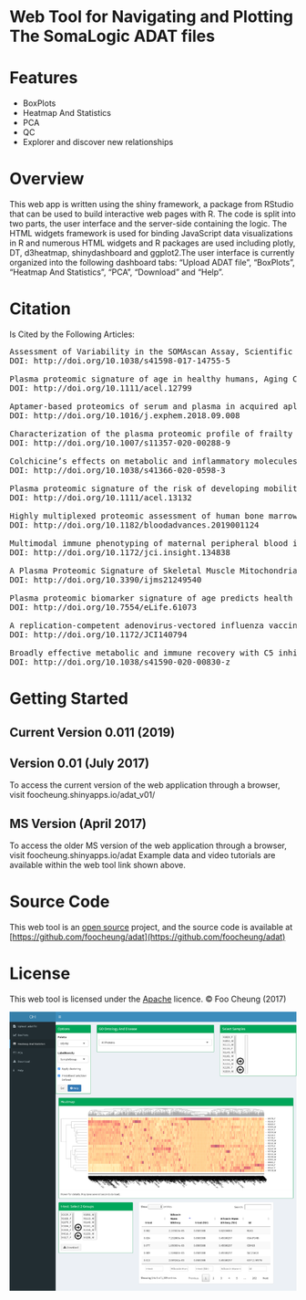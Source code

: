 # Web Tool for Navigating and Plotting The SomaLogic ADAT files

# Features
* BoxPlots
* Heatmap And Statistics
* PCA
* QC
* Explorer and discover new relationships

# Overview
This web app is written using the shiny framework, a package from RStudio that can be used to build interactive web pages with R. The code is split into two parts, the user interface and the server-side containing the logic. The HTML widgets framework is used for binding JavaScript data visualizations in R and numerous HTML widgets and R packages are used including plotly, DT, d3heatmap, shinydashboard and ggplot2.The user interface is currently organized into the following dashboard tabs: “Upload ADAT file”, “BoxPlots”, “Heatmap And Statistics”, “PCA”, “Download” and “Help”.

# Citation
Is Cited by the Following Articles:
<pre>
Assessment of Variability in the SOMAscan Assay, Scientific Reports 7(1),
DOI: http://doi.org/10.1038/s41598-017-14755-5

Plasma proteomic signature of age in healthy humans, Aging Cell 17(5),
DOI: http://doi.org/10.1111/acel.12799

Aptamer-based proteomics of serum and plasma in acquired aplastic anemia, Experimental Hematology
DOI: http://doi.org/10.1016/j.exphem.2018.09.008

Characterization of the plasma proteomic profile of frailty phenotype, GeroScience
DOI: http://doi.org/10.1007/s11357-020-00288-9

Colchicine’s effects on metabolic and inflammatory molecules in adults with obesity and metabolic syndrome: results from a pilot randomized controlled trial, International Journal of Obesity
DOI: http://doi.org/10.1038/s41366-020-0598-3

Plasma proteomic signature of the risk of developing mobility disability: A 9‐year follow‐up, Aging Cell
DOI: http://doi.org/10.1111/acel.13132

Highly multiplexed proteomic assessment of human bone marrow in acute myeloid leukemia, Blood Advances 4(2),
DOI: http://doi.org/10.1182/bloodadvances.2019001124

Multimodal immune phenotyping of maternal peripheral blood in normal human pregnancy, JCI Insight 5(7),
DOI: http://doi.org/10.1172/jci.insight.134838

A Plasma Proteomic Signature of Skeletal Muscle Mitochondrial Function, International Journal of Molecular Sciences 21(24),
DOI: http://doi.org/10.3390/ijms21249540

Plasma proteomic biomarker signature of age predicts health and life span, eLife
DOI: http://doi.org/10.7554/eLife.61073

A replication-competent adenovirus-vectored influenza vaccine induces durable systemic and mucosal immunity, Journal of Clinical Investigation 131(5),
DOI: http://doi.org/10.1172/JCI140794

Broadly effective metabolic and immune recovery with C5 inhibition in CHAPLE disease, Nature Immunology
DOI: http://doi.org/10.1038/s41590-020-00830-z
</pre>
# Getting Started

## Current Version 0.011 (2019)<br>


## Version 0.01 (July 2017)
To access the current version of the web application through a browser, visit  foocheung.shinyapps.io/adat_v01/<br> 


## MS Version (April 2017)
To access the older MS version of the web application through a browser, visit foocheung.shinyapps.io/adat
Example data and video tutorials are available within the web tool link shown above.<br>


# Source Code
This web tool is an [open source](http://opensource.org) project, and the source code is available at [https://github.com/foocheung/adat](https://github.com/foocheung/adat)

# License
This web tool is licensed under the [Apache](http://www.apache.org/licenses/LICENSE-2.0) licence. &copy; Foo Cheung (2017)


<img src="https://raw.githubusercontent.com/foocheung/adat/master/Figure4.png">

